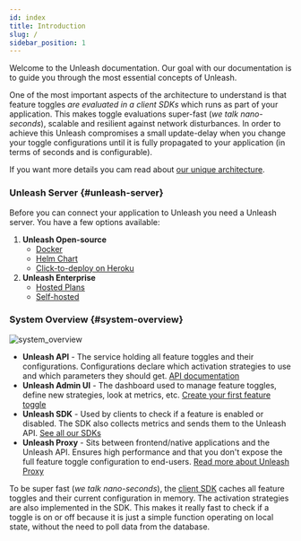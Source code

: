 ```yaml
---
id: index
title: Introduction
slug: /
sidebar_position: 1
---
```


Welcome to the Unleash documentation. Our goal with our documentation is to guide you through the most essential concepts of Unleash.

One of the most important aspects of the architecture to understand is that feature toggles _are evaluated in a client SDKs_ which runs as part of your application. This makes toggle evaluations super-fast (_we talk nano-seconds_), scalable and resilient against network disturbances. In order to achieve this Unleash compromises a small update-delay when you change your toggle configurations until it is fully propagated to your application (in terms of seconds and is configurable).

If you want more details you cam read about [our unique architecture](https://www.unleash-hosted.com/articles/our-unique-architecture).

### Unleash Server {#unleash-server}

Before you can connect your application to Unleash you need a Unleash server. You have a few options available:

1. **Unleash Open-source**
   - [Docker](deploy/getting_started)
   - [Helm Chart](https://github.com/unleash/helm-charts/)
   - [Click-to-deploy on Heroku](https://www.heroku.com/deploy/?template=https://github.com/Unleash/unleash)
2. **Unleash Enterprise**
   - [Hosted Plans](https://www.getunleash.io/plans)
   - [Self-hosted](https://www.unleash-hosted.com/articles/self-host-your-feature-toggle-system/)

### System Overview {#system-overview}

![system_overview](/img/Unleash_architecture.svg 'System Overview')

- **Unleash API** - The service holding all feature toggles and their configurations. Configurations declare which activation strategies to use and which parameters they should get. [API documentation](/api)
- **Unleash Admin UI** - The dashboard used to manage feature toggles, define new strategies, look at metrics, etc. [Create your first feature toggle](./user_guide/create_feature_toggle)
- **Unleash SDK** - Used by clients to check if a feature is enabled or disabled. The SDK also collects metrics and sends them to the Unleash API. [See all our SDKs](/sdks)
- **Unleash Proxy** - Sits between frontend/native applications and the Unleash API. Ensures high performance and that you don't expose the full feature toggle configuration to end-users. [Read more about Unleash Proxy](/sdks/unleash-proxy)

To be super fast (_we talk nano-seconds_), the [client SDK](/sdks/index) caches all feature toggles and their current configuration in memory. The activation strategies are also implemented in the SDK. This makes it really fast to check if a toggle is on or off because it is just a simple function operating on local state, without the need to poll data from the database.
